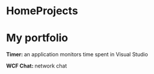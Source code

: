 # HomeProjects
<h1>My portfolio</h1>
<p><b>Timer: </b>an application monitors time spent in Visual Studio</b>
<p><b>WCF Chat: </b> network chat</p>